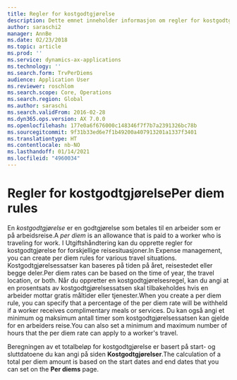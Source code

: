 ```yaml
---
title: Regler for kostgodtgjørelse
description: Dette emnet inneholder informasjon om regler for kostgodtgjørelse.
author: saraschi2
manager: AnnBe
ms.date: 02/23/2018
ms.topic: article
ms.prod: ''
ms.service: dynamics-ax-applications
ms.technology: ''
ms.search.form: TrvPerDiems
audience: Application User
ms.reviewer: roschlom
ms.search.scope: Core, Operations
ms.search.region: Global
ms.author: saraschi
ms.search.validFrom: 2016-02-28
ms.dyn365.ops.version: AX 7.0.0
ms.openlocfilehash: 177e0a6f676000c148346f7f7b7a2391326bc78b
ms.sourcegitcommit: 9f31b33ed6e7f1b49200a407913201a1337f3401
ms.translationtype: HT
ms.contentlocale: nb-NO
ms.lasthandoff: 01/14/2021
ms.locfileid: "4960034"
---
```

# <a name="per-diem-rules"></a><span data-ttu-id="8a460-103">Regler for kostgodtgjørelse</span><span class="sxs-lookup"><span data-stu-id="8a460-103">Per diem rules</span></span>

<span data-ttu-id="8a460-104">En *kostgodtgjørelse* er en godtgjørelse som betales til en arbeider som er på arbeidsreise.</span><span class="sxs-lookup"><span data-stu-id="8a460-104">A *per diem* is an allowance that is paid to a worker who is traveling for work.</span></span> <span data-ttu-id="8a460-105">I Utgiftshåndtering kan du opprette regler for kostgodtgjørelse for forskjellige reisesituasjoner.</span><span class="sxs-lookup"><span data-stu-id="8a460-105">In Expense management, you can create per diem rules for various travel situations.</span></span> <span data-ttu-id="8a460-106">Kostgodtgjørelsessatser kan baseres på tiden på året, reisestedet eller begge deler.</span><span class="sxs-lookup"><span data-stu-id="8a460-106">Per diem rates can be based on the time of year, the travel location, or both.</span></span> <span data-ttu-id="8a460-107">Når du oppretter en kostgodtgjørelsesregel, kan du angi at en prosentsats av kostgodtgjørelsessatsen skal tilbakeholdes hvis en arbeider mottar gratis måltider eller tjenester.</span><span class="sxs-lookup"><span data-stu-id="8a460-107">When you create a per diem rule, you can specify that a percentage of the per diem rate will be withheld if a worker receives complimentary meals or services.</span></span> <span data-ttu-id="8a460-108">Du kan også angi et minimum og maksimum antall timer som kostgodtgjørelsessatsen kan gjelde for en arbeiders reise.</span><span class="sxs-lookup"><span data-stu-id="8a460-108">You can also set a minimum and maximum number of hours that the per diem rate can apply to a worker's travel.</span></span>

<span data-ttu-id="8a460-109">Beregningen av et totalbeløp for kostgodtgjørelse er basert på start- og sluttdatoene du kan angi på siden **Kostgodtgjørelser**.</span><span class="sxs-lookup"><span data-stu-id="8a460-109">The calculation of a total per diem amount is based on the start dates and end dates that you can set on the **Per diems** page.</span></span>
